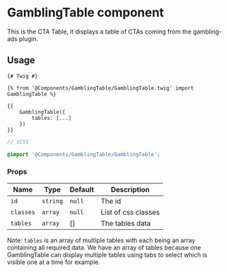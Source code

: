 # GamblingTable component

This is the CTA Table, it displays a table of CTAs coming from the gambling-ads plugin.

## Usage

```twig
{# Twig #}

{% from '@Components/GamblingTable/GamblingTable.twig' import GamblingTable %}

{{
    GamblingTable({
        tables: [...]
    })
}}
```

```scss
// SCSS

@import '@Components/GamblingTable/GamblingTable';
```

### Props

| Name      | Type     | Default | Description                 |
| --------- | -------- | ------- | --------------------------- |
| `id`      | `string` | `null`  | The id                      |
| `classes` | `array`  | `null`  | List of css classes         |
| `tables`  | `array`  | []      | The tables data             |

Note: `tables` is an array of multiple tables with each being an array containing all required data. We have an array of tables because one GamblingTable can display multiple tables using tabs to select which is visible one at a time for example.